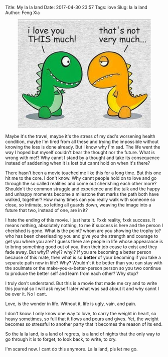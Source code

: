 Title: My la la land
Date: 2017-04-30 23:57
Tags: love
Slug: la la land
Author: Feng Xia


<figure class="col s4">
  <img src="/images/funny/love.png"/>
</figure>


Maybe it's the travel, maybe it's the stress of my dad's worsening
health condition, maybe I'm tired from all these and trying the
impossible without knowing the loss is done already. But I know why
I'm sad. The life went the way I hoped but myself couldn't bear the
thought nor the future. What is wrong with me!? Why cannt I stand by a
thought and take its consequence instead of saddening when it is lost
but cannt hold on when it's there?

There hasn't been a movie touched me like this for a long time. But
this one hit me to the core. I don't know. Why cannt people hold on to
love and go through the so called realities and come out cherishing
each other more? Shouldn't the common struggle and experience and the
talk and the happy and unhappy moments become a milestone that marks
the path both have walked, together? How many times can you really
walk with someone so close, so intimate, so letting all guards down,
weaving the image into a future that two, instead of one, are in it? 


I hate the ending of this movie. I just hate it. Fxxk reality, fxxk
success. It means nothing, absolutely nothing, to me if success is
here and the person I cherished is gone. What is the point? whom are
you showing the trophy to? who has been cheerleading you and give you
the strength and courage to get you where you are? I guess there are
people in life whose appearance is to bring something good out of you,
then their job cease to exist and they fade away. But why!? why!?
why!? If you are becoming a better person because of this mate, then
what is so **better** of your becoming if you take a separate path now
in life? Why? Wouldn't it be better than you can stay with the
soulmate or the make-you-a-better-person person so you two continue to
produce the better self and learn from each other? Why stop?

I truly don't understand. But this is a movie that made me cry and to
write this journal so I will ask myself later what was sad about it
and why cannt I be over it. No I cant.

Love, is the wonder in life. Without it, life is ugly, vain, and pain.

I don't know. I only know one way to love, to carry the weight in
heart, so heavy sometimes, so full that it flows and pours and
gives. Yet, the weight becomes so stressful to another party that it
becomes the reason of its end.

So the la la land, is a land of regrets, is a land of nights that the
only way to go through it is to forget, to look back, to write, to
cry.

I'm scared now. I cant do this anymore. La la land, pls let me go.
